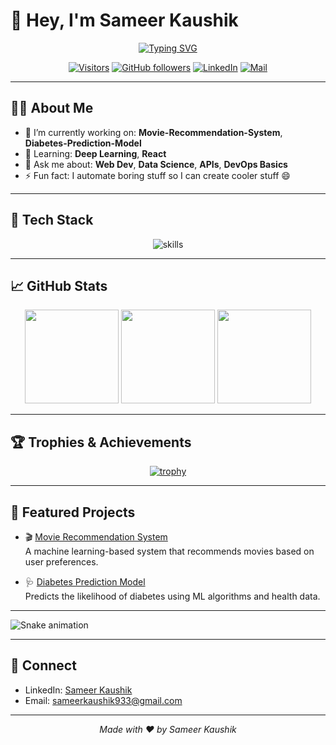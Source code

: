 # 👋 Hey, I'm Sameer Kaushik

<div align="center">

<!-- Typing banner -->
<a href="https://git.io/typing-svg"><img src="https://readme-typing-svg.demolab.com?font=Fira+Code&weight=600&duration=2500&pause=400&center=true&vCenter=true&width=900&lines=Hey%2C+I'm+Sameer+Kaushik+%F0%9F%91%8B;Data+Science+%26+CS+Enthusiast;Building+useful+AI+%F0%9F%A4%96;Web+%7C+ML+%7C+DevOps;I+love+shipping+projects+%E2%9C%A8" alt="Typing SVG" /></a>

<!-- Badges -->
[![Visitors](https://komarev.com/ghpvc/?username=Sameer060405&style=flat&label=Visitors)](https://github.com/Sameer060405)
[![GitHub followers](https://img.shields.io/github/followers/Sameer060405?label=Follow&style=social)](https://github.com/Sameer060405)
[![LinkedIn](https://img.shields.io/badge/LinkedIn-Connect-blue?logo=linkedin)](https://www.linkedin.com/in/sameer-kaushik-0a9aa5274/)
[![Mail](https://img.shields.io/badge/Email-Contact-informational?logo=gmail)](mailto:sameerkaushik933@gmail.com)

</div>

---

## 👨‍💻 About Me
- 🔭 I’m currently working on: **Movie-Recommendation-System**, **Diabetes-Prediction-Model**  
- 🌱 Learning: **Deep Learning**, **React**  
- 💬 Ask me about: **Web Dev**, **Data Science**, **APIs**, **DevOps Basics**  
- ⚡ Fun fact: I automate boring stuff so I can create cooler stuff 😄  

---

## 🧰 Tech Stack
<div align="center">

<img src="https://skillicons.dev/icons?i=python,cpp,js,ts,react,next,tailwind,html,css,git,github,linux,bash,postgres,mysql,sqlite,redis,firebase,vercel,nodejs,express,flask,django,fastapi,docker,kubernetes,anaconda,sklearn,opencv,aws,gcp,vscode,postman" alt="skills" />

</div>

---

## 📈 GitHub Stats
<div align="center">

<img src="https://github-readme-stats.vercel.app/api?username=Sameer060405&show_icons=true&rank_icon=github&include_all_commits=true&hide_title=true&theme=tokyonight&hide_border=true" height="150" />
<img src="https://github-readme-streak-stats.herokuapp.com?user=Sameer060405&theme=tokyonight&hide_border=true" height="150" />
<img src="https://github-readme-stats.vercel.app/api/top-langs/?username=Sameer060405&layout=compact&langs_count=8&theme=tokyonight&hide_border=true" height="150" />

</div>

---

## 🏆 Trophies & Achievements
<div align="center">

[![trophy](https://github-profile-trophy.vercel.app/?username=Sameer060405&theme=algolia&no-frame=true&no-bg=true&row=1&column=7)](https://github.com/ryo-ma/github-profile-trophy)

</div>

---

## 🚀 Featured Projects  

- 🎬 [Movie Recommendation System](https://github.com/Sameer060405/Movie-Recommendation-System)  
  A machine learning-based system that recommends movies based on user preferences.  

- 🩺 [Diabetes Prediction Model](https://github.com/Sameer060405/Diabetes-Prediction-Model)  
  Predicts the likelihood of diabetes using ML algorithms and health data.  

---

![Snake animation](https://github.com/Sameer060405/Sameer060405/blob/output/snake.svg)



---

## 🤝 Connect
- LinkedIn: [Sameer Kaushik](https://www.linkedin.com/in/sameer-kaushik-0a9aa5274/)  
- Email: [sameerkaushik933@gmail.com](mailto:sameerkaushik933@gmail.com)  

---

<div align="center">

*Made with ❤️ by Sameer Kaushik*  

</div>

